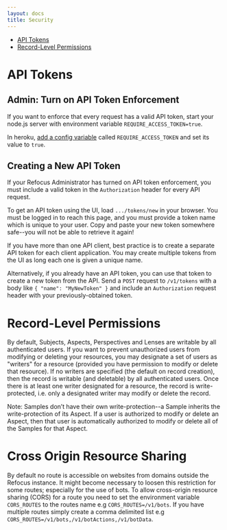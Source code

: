 ```yaml
---
layout: docs
title: Security
---
```


- [API Tokens](#api-tokens)
- [Record-Level Permissions](#record-level-permissions)

# API Tokens

## Admin: Turn on API Token Enforcement

If you want to enforce that every request has a valid API token, start your node.js server with environment variable `REQUIRE_ACCESS_TOKEN=true`.

In heroku, [add a config variable](https://devcenter.heroku.com/articles/config-vars) called `REQUIRE_ACCESS_TOKEN` and set its value to `true`.

## Creating a New API Token

If your Refocus Administrator has turned on API token enforcement, you must include a valid token in the `Authorization` header for every API request.

To get an API token using the UI, load `.../tokens/new` in your browser. You must be logged in to reach this page, and you must provide a token name which is unique to your user. Copy and paste your new token somewhere safe--you will not be able to retrieve it again!

If you have more than one API client, best practice is to create a separate API token for each client application. You may create multiple tokens from the UI as long each one is given a unique name.

Alternatively, if you already have an API token, you can use that token to create a new token from the API. Send a `POST` request to `/v1/tokens` with a body like `{ "name": "MyNewToken" }` and include an `Authorization` request header with your previously-obtained token.

# Record-Level Permissions

By default, Subjects, Aspects, Perspectives and Lenses are writable by all authenticated users. If you want to prevent unauthorized users from modifying or deleting your resources, you may designate a set of users as "writers" for a resource (provided you have permission to modify or delete that resource). If no writers are specified (the default on record creation), then the record is writable (and deletable) by all authenticated users. Once there is at least one writer designated for a resource, the record is write-protected, i.e. only a designated writer may modify or delete the record.

Note: Samples don’t have their own write-protection--a Sample inherits the write-protection of its Aspect. If a user is authorized to modify or delete an Aspect, then that user is automatically authorized to modify or delete all of the Samples for that Aspect.

# Cross Origin Resource Sharing

By default no route is accessible on websites from domains outside the Refocus instance. It might become necessary to loosen this restriction for some routes; especially for the use of bots. To allow cross-origin resource sharing (CORS) for a route you need to set the environment variable `CORS_ROUTES` to the routes name e.g `CORS_ROUTES=/v1/bots`. If you have multiple routes simply create a comma delimited list e.g `CORS_ROUTES=/v1/bots,/v1/botActions,/v1/botData`.
